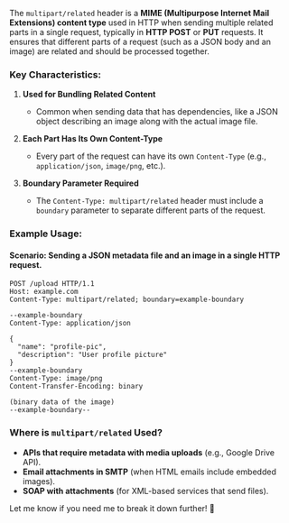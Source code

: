 The `multipart/related` header is a **MIME (Multipurpose Internet Mail Extensions) content type** used in HTTP when sending multiple related parts in a single request, typically in **HTTP POST** or **PUT** requests. It ensures that different parts of a request (such as a JSON body and an image) are related and should be processed together.

### **Key Characteristics:**

1. **Used for Bundling Related Content**
   - Common when sending data that has dependencies, like a JSON object describing an image along with the actual image file.
2. **Each Part Has Its Own Content-Type**

   - Every part of the request can have its own `Content-Type` (e.g., `application/json`, `image/png`, etc.).

3. **Boundary Parameter Required**
   - The `Content-Type: multipart/related` header must include a `boundary` parameter to separate different parts of the request.

### **Example Usage:**

#### **Scenario:** Sending a JSON metadata file and an image in a single HTTP request.

```http
POST /upload HTTP/1.1
Host: example.com
Content-Type: multipart/related; boundary=example-boundary

--example-boundary
Content-Type: application/json

{
  "name": "profile-pic",
  "description": "User profile picture"
}
--example-boundary
Content-Type: image/png
Content-Transfer-Encoding: binary

(binary data of the image)
--example-boundary--
```

### **Where is `multipart/related` Used?**

- **APIs that require metadata with media uploads** (e.g., Google Drive API).
- **Email attachments in SMTP** (when HTML emails include embedded images).
- **SOAP with attachments** (for XML-based services that send files).

Let me know if you need me to break it down further! 🚀
